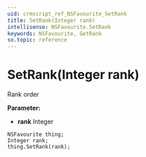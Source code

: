 ```yaml
---
uid: crmscript_ref_NSFavourite_SetRank
title: SetRank(Integer rank)
intellisense: NSFavourite.SetRank
keywords: NSFavourite, GetRank
so.topic: reference
---
```


# SetRank(Integer rank)

Rank order

**Parameter:** 
 - **rank** Integer

```crmscript
NSFavourite thing;
Integer rank;
thing.SetRank(rank);
```

